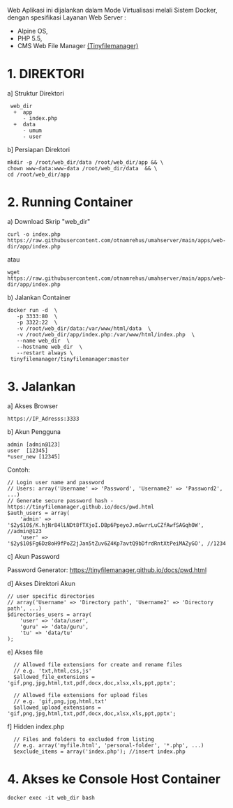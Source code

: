 Web Aplikasi ini dijalankan dalam Mode Virtualisasi melali Sistem Docker, dengan spesifikasi Layanan Web Server :
- Alpine OS,
- PHP 5.5,
- CMS Web File Manager [(Tinyfilemanager)](https://tinyfilemanager.github.io)

# 1. DIREKTORI #
a] Struktur Direktori

     web_dir
      +  app
         - index.php
      +  data
         - umum
         - user
         
b] Persiapan Direktori

    mkdir -p /root/web_dir/data /root/web_dir/app && \
    chown www-data:www-data /root/web_dir/data  && \
    cd /root/web_dir/app
    

# 2. Running Container  # 
a) Download Skrip "web_dir"

    curl -o index.php https://raw.githubusercontent.com/otnamrehus/umahserver/main/apps/web-dir/app/index.php
    
   atau 

    wget https://raw.githubusercontent.com/otnamrehus/umahserver/main/apps/web-dir/app/index.php

b) Jalankan Container

    docker run -d  \
       -p 3333:80  \
       -p 3322:22  \
       -v /root/web_dir/data:/var/www/html/data  \
       -v /root/web_dir/app/index.php:/var/www/html/index.php  \
       --name web_dir  \
       --hostname web_dir  \
       --restart always \
     tinyfilemanager/tinyfilemanager:master

# 3. Jalankan  #
   a] Akses Browser
    
    https://IP_Adresss:3333
   
  
   b] Akun Pengguna
   
    admin [admin@123]
    user  [12345]
    *user_new [12345]

Contoh:

    // Login user name and password
    // Users: array('Username' => 'Password', 'Username2' => 'Password2', ...)
    // Generate secure password hash - https://tinyfilemanager.github.io/docs/pwd.html
    $auth_users = array(
        'admin' => '$2y$10$/K.hjNr84lLNDt8fTXjoI.DBp6PpeyoJ.mGwrrLuCZfAwfSAGqhOW', //admin@123
        'user' => '$2y$10$Fg6Dz8oH9fPoZ2jJan5tZuv6Z4Kp7avtQ9bDfrdRntXtPeiMAZyGO', //1234

   c] Akun Password
   
   Password Generator: https://tinyfilemanager.github.io/docs/pwd.html



   d] Akses Direktori Akun
   
    // user specific directories
    // array('Username' => 'Directory path', 'Username2' => 'Directory path', ...)
    $directories_users = array(
        'user' => 'data/user',
        'guru' => 'data/guru',
        'tu' => 'data/tu'
    );

   e] Akses file 

      // Allowed file extensions for create and rename files
      // e.g. 'txt,html,css,js'
      $allowed_file_extensions = 'gif,png,jpg,html,txt,pdf,docx,doc,xlsx,xls,ppt,pptx';
 
      // Allowed file extensions for upload files
      // e.g. 'gif,png,jpg,html,txt'
      $allowed_upload_extensions = 'gif,png,jpg,html,txt,pdf,docx,doc,xlsx,xls,ppt,pptx';

   f] Hidden index.php

      // Files and folders to excluded from listing
      // e.g. array('myfile.html', 'personal-folder', '*.php', ...)
      $exclude_items = array('index.php'); //insert index.php




# 4. Akses ke Console Host Container  #
    docker exec -it web_dir bash
